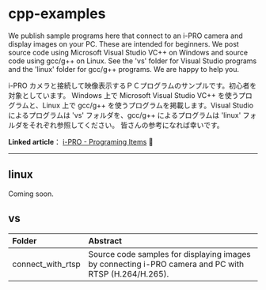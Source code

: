# cpp-examples

We publish sample programs here that connect to an i-PRO camera and display images on your PC. These are intended for beginners.
We post source code using Microsoft Visual Studio VC++ on Windows and source code using gcc/g++ on Linux. See the 'vs' folder for Visual Studio programs and the 'linux' folder for gcc/g++ programs.
We are happy to help you.

i-PRO カメラと接続して映像表示するＰＣプログラムのサンプルです。初心者を対象としています。
Windows 上で Microsoft Visual Studio VC++ を使うプログラムと、Linux 上で gcc/g++ を使うプログラムを掲載します。Visual Studio によるプログラムは 'vs' フォルダを、gcc/g++ によるプログラムは 'linux' フォルダをそれぞれ参照してください。
皆さんの参考になれば幸いです。

**Linked article**： [i-PRO - Programing Items](https://i-pro-corp.github.io/Programing-Items) :link:

---

## linux

Coming soon.

## vs

| Folder                    | Abstract                                                                                                 |
|:--------------------------|:---------------------------------------------------------------------------------------------------------|
| connect_with_rtsp         | Source code samples for displaying images by connecting i-PRO camera and PC with RTSP (H.264/H.265).     |
